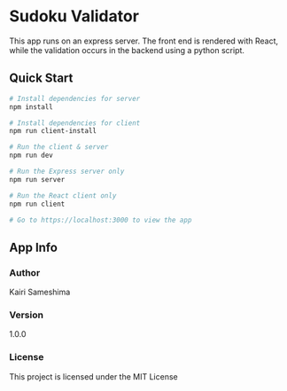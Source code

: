 # Sudoku Validator
This app runs on an express server.
The front end is rendered with React, while the validation occurs in the backend using a python script.

## Quick Start
``` bash
# Install dependencies for server
npm install

# Install dependencies for client
npm run client-install

# Run the client & server
npm run dev

# Run the Express server only
npm run server

# Run the React client only
npm run client

# Go to https://localhost:3000 to view the app
```

## App Info

### Author

Kairi Sameshima

### Version

1.0.0

### License

This project is licensed under the MIT License

